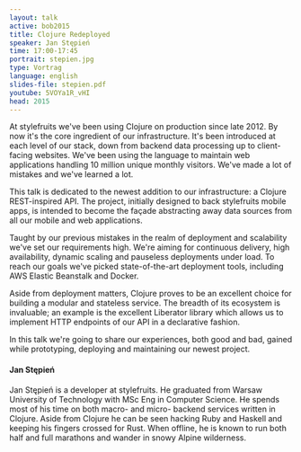 ```yaml
---
layout: talk
active: bob2015
title: Clojure Redeployed
speaker: Jan Stępień
time: 17:00-17:45
portrait: stepien.jpg
type: Vortrag
language: english
slides-file: stepien.pdf
youtube: 5VOYa1R_vHI
head: 2015
---
```


At stylefruits we've been using Clojure on production since late
2012. By now it's the core ingredient of our infrastructure. It's been
introduced at each level of our stack, down from backend data
processing up to client-facing websites. We've been using the language
to maintain web applications handling 10 million unique monthly
visitors. We've made a lot of mistakes and we've learned a lot.

This talk is dedicated to the newest addition to our infrastructure: a
Clojure REST-inspired API. The project, initially designed to back
stylefruits mobile apps, is intended to become the façade abstracting
away data sources from all our mobile and web applications.

Taught by our previous mistakes in the realm of deployment and
scalability we've set our requirements high. We're aiming for
continuous delivery, high availability, dynamic scaling and pauseless
deployments under load. To reach our goals we've picked
state-of-the-art deployment tools, including AWS Elastic Beanstalk and
Docker.

Aside from deployment matters, Clojure proves to be an excellent
choice for building a modular and stateless service. The breadth of
its ecosystem is invaluable; an example is the excellent Liberator
library which allows us to implement HTTP endpoints of our API in a
declarative fashion.

In this talk we're going to share our experiences, both good and bad,
gained while prototyping, deploying and maintaining our newest
project.


#### Jan Stępień

Jan Stępień is a developer at stylefruits. He graduated from Warsaw
University of Technology with MSc Eng in Computer Science. He spends
most of his time on both macro- and micro- backend services written in
Clojure. Aside from Clojure he can be seen hacking Ruby and Haskell
and keeping his fingers crossed for Rust. When offline, he is known to
run both half and full marathons and wander in snowy Alpine
wilderness.
